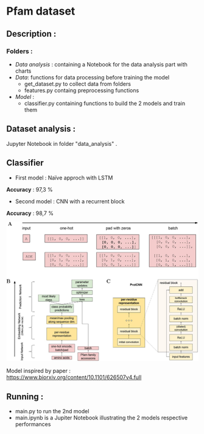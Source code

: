 # Pfam dataset

## Description :

### Folders :

* *Data analysis* : containing a Notebook for the data analysis part with charts
* *Data*: functions for data processing before training the model
    * get_dataset.py to collect data from folders
    * features.py containg preprocessing functions 
* *Model* : 
  * classifier.py containing functions to build the 2 models and train them


## Dataset analysis :

Jupyter Notebook in folder "data_analysis" . 

## Classifier 

- First model : Naïve approch with LSTM 

**Accuracy** : 97,3 %

- Second model : CNN with a recurrent block 

**Accuracy** : 98,7 %

![image](protcnn.jpg)


Model inspired by paper : https://www.biorxiv.org/content/10.1101/626507v4.full

## Running :

* main.py to run the 2nd model
* main.ipynb is a Jupiter Notebook illustrating the 2 models respective performances




